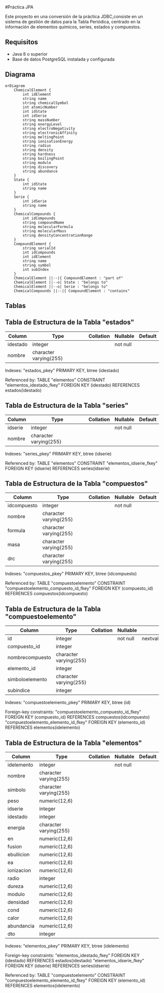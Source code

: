 #Práctica JPA

Este proyecto en una conversión de la práctica JDBC,consiste en un sistema de gestión de datos para la Tabla Periódica, centrado en la información de elementos químicos, series, estados y compuestos.

## Requisitos
- Java 8 o superior
- Base de datos PostgreSQL instalada y configurada


## Diagrama

```mermaid
erDiagram
    ChemicalElement {
        int idElement
        string name
        string chemicalSymbol
        int atomicNumber
        int idState
        int idSerie
        string massNumber
        string energyLevel
        string electroNegativity
        string electronicAffinity
        string meltingPoint
        string ionisationEnergy
        string radius
        string density
        string hardness
        string boilingPoint
        string module
        string discovery
        string abundance
    }
    State {
        int idState
        string name
    }
    Serie {
        int idSerie
        string name
    }
    ChemicalCompounds {
        int idCompounds
        string compoundName
        string molecularFormula
        string molecularMass
        string densityConcentrationRange
    }
    CompoundElement {
        string serialId
        int idCompounds
        int idElement
        string name
        string symbol
        int subIndex
    }
    ChemicalElement ||--|{ CompoundElement : "part of"
    ChemicalElement ||--o| State : "belongs to"
    ChemicalElement ||--o| Serie : "belongs to"
    ChemicalCompounds ||--|{ CompoundElement : "contains"

```

## Tablas
## Tabla de Estructura de la Tabla "estados"

| Column   |          Type          | Collation | Nullable | Default |
|----------|------------------------|-----------|----------|---------|
| idestado | integer                |           | not null |         |
| nombre   | character varying(255) |           |          |         |

Indexes:
    "estados_pkey" PRIMARY KEY, btree (idestado)

Referenced by:
    TABLE "elementos" CONSTRAINT "elementos_idestado_fkey" FOREIGN KEY (idestado) REFERENCES estados(idestado)


## Tabla de Estructura de la Tabla "series"

| Column  |          Type          | Collation | Nullable | Default |
|---------|------------------------|-----------|----------|---------|
| idserie | integer                |           | not null |         |
| nombre  | character varying(255) |           |          |         |

Indexes:
    "series_pkey" PRIMARY KEY, btree (idserie)

Referenced by:
    TABLE "elementos" CONSTRAINT "elementos_idserie_fkey" FOREIGN KEY (idserie) REFERENCES series(idserie)

## Tabla de Estructura de la Tabla "compuestos"

| Column      |          Type          | Collation | Nullable | Default |
|-------------|------------------------|-----------|----------|---------|
| idcompuesto | integer                |           | not null |         |
| nombre      | character varying(255) |           |          |         |
| formula     | character varying(255) |           |          |         |
| masa        | character varying(255) |           |          |         |
| drc         | character varying(255) |           |          |         |

Indexes:
    "compuestos_pkey" PRIMARY KEY, btree (idcompuesto)

Referenced by:
    TABLE "compuestoelemento" CONSTRAINT "compuestoelemento_compuesto_id_fkey" FOREIGN KEY (compuesto_id) REFERENCES compuestos(idcompuesto)

## Tabla de Estructura de la Tabla "compuestoelemento"

| Column          |          Type          | Collation | Nullable |                                     Default                                      |
|-----------------|------------------------|-----------|----------|---------------------------------------------------------------------------------|
| id              | integer                |           | not null | nextval('compuestoelemento_id_seq'::regclass)                                   |
| compuesto_id    | integer                |           |          |                                                                                 |
| nombrecompuesto | character varying(255) |           |          |                                                                                 |
| elemento_id     | integer                |           |          |                                                                                 |
| simboloelemento | character varying(255) |           |          |                                                                                 |
| subindice       | integer                |           |          |                                                                                 |

Indexes:
    "compuestoelemento_pkey" PRIMARY KEY, btree (id)

Foreign-key constraints:
    "compuestoelemento_compuesto_id_fkey" FOREIGN KEY (compuesto_id) REFERENCES compuestos(idcompuesto)
    "compuestoelemento_elemento_id_fkey" FOREIGN KEY (elemento_id) REFERENCES elementos(idelemento)


## Tabla de Estructura de la Tabla "elementos"

| Column      |          Type          | Collation | Nullable | Default |
|-------------|------------------------|-----------|----------|---------|
| idelemento  | integer                |           | not null |         |
| nombre      | character varying(255) |           |          |         |
| simbolo     | character varying(255) |           |          |         |
| peso        | numeric(12,6)          |           |          |         |
| idserie     | integer                |           |          |         |
| idestado    | integer                |           |          |         |
| energia     | character varying(255) |           |          |         |
| en          | numeric(12,6)          |           |          |         |
| fusion      | numeric(12,6)          |           |          |         |
| ebullicion  | numeric(12,6)          |           |          |         |
| ea          | numeric(12,6)          |           |          |         |
| ionizacion  | numeric(12,6)          |           |          |         |
| radio       | integer                |           |          |         |
| dureza      | numeric(12,6)          |           |          |         |
| modulo      | numeric(12,6)          |           |          |         |
| densidad    | numeric(12,6)          |           |          |         |
| cond        | numeric(12,6)          |           |          |         |
| calor       | numeric(12,6)          |           |          |         |
| abundancia  | numeric(12,6)          |           |          |         |
| dto         | integer                |           |          |         |

Indexes:
    "elementos_pkey" PRIMARY KEY, btree (idelemento)

Foreign-key constraints:
    "elementos_idestado_fkey" FOREIGN KEY (idestado) REFERENCES estados(idestado)
    "elementos_idserie_fkey" FOREIGN KEY (idserie) REFERENCES series(idserie)

Referenced by:
    TABLE "compuestoelemento" CONSTRAINT "compuestoelemento_elemento_id_fkey" FOREIGN KEY (elemento_id) REFERENCES elementos(idelemento)



